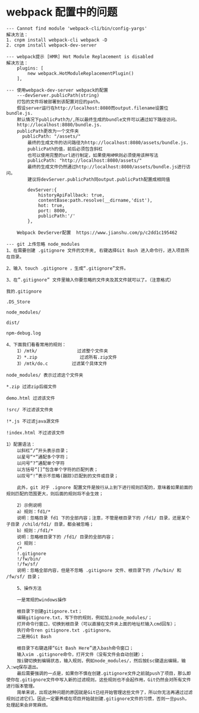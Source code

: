 # webpack 配置中的问题
	--- Cannot find module 'webpack-cli/bin/config-yargs'
	解决方法：
	1. cnpm install webpack-cli webpack -D
	2. cnpm install webpack-dev-server

	--- webpack提示 [HMR] Hot Module Replacement is disabled
	解决方法：
		plugins: [
			new webpack.HotModuleReplacementPlugin()
		],
	
	--- 使用webpack-dev-server webpack的配置
		---devServer.publicPath(string)
		打包的文件将被部署到该配置对应的path。
		假设server运行在http://localhost:8080而output.filename设置位bundle.js.
		默认情况下publicPath为/,所以最终生成的bundle文件可以通过如下路径访问。
		http://localhost:8080/bundle.js.
		publicPath更改为一个文件夹
		  publicPath: "/assets/"
			最终的生成文件的访问路径为http://localhost:8080/assets/bundle.js.
			publicPath的值，前后必须包含斜杠
			也可以使用完整的url进行制定，如果使用HMR则必须使用该种写法
			publicPath: "http://localhost:8080/assets/"
			最终的生成文件仍然通过http://localhost:8080/assets/bundle.js进行访问。
			建议将devServer.publicPath同output.publicPath配置成相同值

			devServer:{
				historyApiFallback: true,
				contentBase:path.resolve(__dirname,'dist'),
				hot: true,
				port: 8000,
				publicPath:'/'  
			},
			
		Webpack DevServer配置  https://www.jianshu.com/p/c2dd1c195462

	--- git 上传忽略 node_modules
	1、在需要创建 .gitignore 文件的文件夹, 右键选择Git Bash 进入命令行，进入项目所在目录。

	2、输入 touch .gitignore ，生成“.gitignore”文件。

	3、在”.gitignore” 文件里输入你要忽略的文件夹及其文件就可以了。（注意格式）

	我的.gitignore

	.DS_Store
 
	node_modules/
	
	dist/
	
	npm-debug.log

	4、下面我们看看常用的规则：
		1）/mtk/               过滤整个文件夹
		2）*.zip                过滤所有.zip文件
		3）/mtk/do.c         过滤某个具体文件
	
	node_modules/ 表示过滤这个文件夹
 
	*.zip 过滤zip后缀文件
	
	demo.html 过滤该文件
	
	!src/ 不过滤该文件夹
	
	!*.js 不过滤java源文件
	
	!index.html 不过滤该文件

	1）配置语法：
		以斜杠“/”开头表示目录；
		以星号“*”通配多个字符；
		以问号“?”通配单个字符
		以方括号“[]”包含单个字符的匹配列表；
		以叹号“!”表示不忽略(跟踪)匹配到的文件或目录；

		此外，git 对于 .ignore 配置文件是按行从上到下进行规则匹配的，意味着如果前面的规则匹配的范围更大，则后面的规则将不会生效；

		2）示例说明
		a）规则：fd1/*
		说明：忽略目录 fd1 下的全部内容；注意，不管是根目录下的 /fd1/ 目录，还是某个子目录 /child/fd1/ 目录，都会被忽略；
		b）规则：/fd1/*
		说明：忽略根目录下的 /fd1/ 目录的全部内容；
		c）规则：
		/*
		!.gitignore
		!/fw/bin/
		!/fw/sf/
		说明：忽略全部内容，但是不忽略 .gitignore 文件、根目录下的 /fw/bin/ 和 /fw/sf/ 目录；

		5、操作方法

		一是常规的windows操作

		根目录下创建gitignore.txt；
		编辑gitignore.txt，写下你的规则，例如加上node_modules/；
		打开命令行窗口，切换到根目录（可以直接在文件夹上面的地址栏输入cmd回车）；
		执行命令ren gitignore.txt .gitignore。
		二是用Git Bash

		根目录下右键选择“Git Bash Here”进入bash命令窗口；
		输入vim .gitignore命令，打开文件（没有文件会自动创建）；
		按i键切换到编辑状态，输入规则，例如node_modules/，然后按Esc键退出编辑，输入:wq保存退出。
		最后需要强调的一点是，如果你不慎在创建.gitignore文件之前就push了项目，那么即使你在.gitignore文件中写入新的过滤规则，这些规则也不会起作用，Git仍然会对所有文件进行版本管理。
		简单来说，出现这种问题的原因就是Git已经开始管理这些文件了，所以你无法再通过过滤规则过滤它们。因此一定要养成在项目开始就创建.gitignore文件的习惯，否则一旦push，处理起来会非常麻烦。

